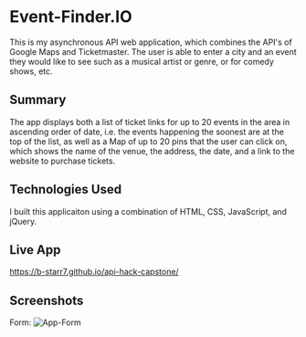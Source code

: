 # Event-Finder.IO
This is my asynchronous API web application, which combines the API's of Google Maps and Ticketmaster. The user is able to enter a city and an event they would like to see such as a musical artist or genre, or for comedy shows, etc. 

## Summary
The app displays both a list of ticket links for up to 20 events in the area in ascending order of date, i.e. the events happening the soonest are at the top of the list, as well as a Map of up to 20 pins that the user can click on, which shows the name of the venue, the address, the date, and a link to the website to purchase tickets. 

## Technologies Used
I built this applicaiton using a combination of HTML, CSS, JavaScript, and jQuery.

## Live App
https://b-starr7.github.io/api-hack-capstone/

## Screenshots
Form:
![App-Form](https://user-images.githubusercontent.com/54727677/69907885-30ea4080-1393-11ea-99d6-6aa19ff638ca.png)
